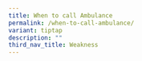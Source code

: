 ```yaml
---
title: When to call Ambulance
permalink: /when-to-call-ambulance/
variant: tiptap
description: ""
third_nav_title: Weakness
---
```

<p></p>